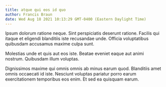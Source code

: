 ```yaml
---
title: atque qui eos id quo
author: Francis Braun
date: Wed Aug 18 2021 10:13:29 GMT-0400 (Eastern Daylight Time)
---
```

Ipsum dolorum ratione neque. Sint perspiciatis deserunt ratione. Facilis qui itaque et eligendi blanditiis iste recusandae unde. Officia voluptatibus quibusdam accusamus maxime culpa sunt.

 Molestias unde et quis aut eos iste. Beatae eveniet eaque aut animi nostrum. Quibusdam illum voluptas.

 Dignissimos maxime qui omnis omnis ab minus earum quod. Blanditiis amet omnis occaecati id iste. Nesciunt voluptas pariatur porro earum exercitationem temporibus eos enim. Et sed ea quisquam earum.